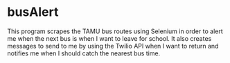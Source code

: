 # busAlert
This program scrapes the TAMU bus routes using Selenium in order to alert me when the next bus is when I want to leave for school. It also creates messages to send to me by using the Twilio API when I want to return and notifies me when I should catch the nearest bus time.
